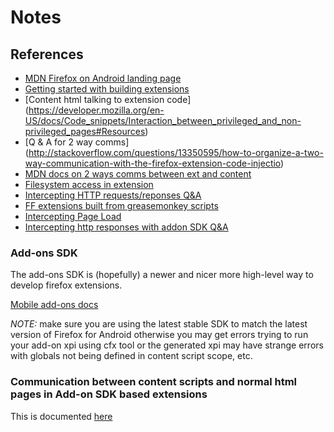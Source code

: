 # Notes

## References

* [MDN Firefox on Android landing page](https://developer.mozilla.org/en-US/docs/Mozilla/Firefox_for_Android)
* [Getting started with building extensions](https://developer.mozilla.org/en-US/docs/Building_an_Extension)
* [Content html talking to extension code] (https://developer.mozilla.org/en-US/docs/Code_snippets/Interaction_between_privileged_and_non-privileged_pages#Resources)
* [Q & A for 2 way comms] (http://stackoverflow.com/questions/13350595/how-to-organize-a-two-way-communication-with-the-firefox-extension-code-injectio)
* [MDN docs on 2 ways comms between ext and content](https://developer.mozilla.org/en-US/docs/Code_snippets/Interaction_between_privileged_and_non-privileged_pages#Chromium-like_messaging.3A_json_request_with_json_callback)
* [Filesystem access in extension](https://developer.mozilla.org/en-US/docs/Code_snippets/File_I_O?redirectlocale=en-US&redirectslug=Code_snippets%252FFile_I%252FO)
* [Intercepting HTTP requests/reponses Q&A](http://stackoverflow.com/questions/1695440/altering-http-responses-in-firefox-extension?rq=1)
* [FF extensions built from greasemonkey scripts](http://geo.inge.org.uk/grease-vervet.php)
* [Intercepting Page Load](https://developer.mozilla.org/en-US/docs/XUL/School_tutorial/Intercepting_Page_Loads?redirectlocale=en-US&redirectslug=XUL_School%2FIntercepting_Page_Loads#HTTP_Observers)
* [Intercepting http responses with addon SDK Q&A](stackoverflow.com/questions/7812604/firefox-extension-observing-response)

### Add-ons SDK 

The add-ons SDK is (hopefully) a newer and nicer more high-level way to develop firefox extensions. 

[Mobile add-ons docs](https://addons.mozilla.org/en-US/developers/docs/sdk/1.12/dev-guide/tutorials/mobile.html)

*NOTE:* make sure you are using the latest stable SDK to match the latest version of Firefox for Android otherwise you may get errors trying to run your add-on xpi using cfx tool or the generated xpi may have strange errors with globals not being defined in content script scope, etc.

### Communication between content scripts and normal html pages in Add-on SDK based extensions

This is documented [here]() 